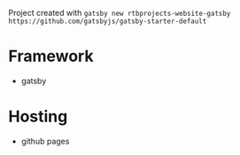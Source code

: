 Project created with `gatsby new rtbprojects-website-gatsby https://github.com/gatsbyjs/gatsby-starter-default`
# Framework
- gatsby

# Hosting
- github pages
